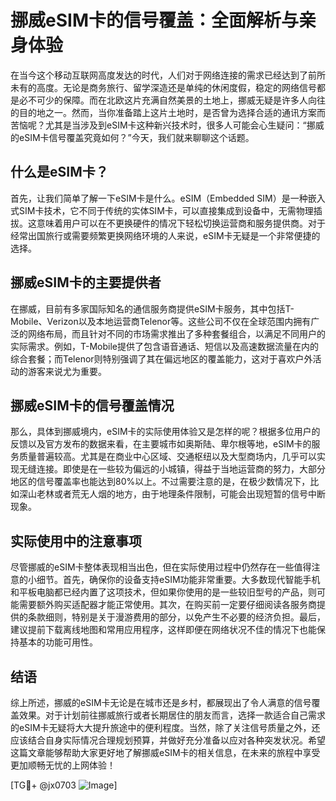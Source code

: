 # 挪威eSIM卡的信号覆盖：全面解析与亲身体验

在当今这个移动互联网高度发达的时代，人们对于网络连接的需求已经达到了前所未有的高度。无论是商务旅行、留学深造还是单纯的休闲度假，稳定的网络信号都是必不可少的保障。而在北欧这片充满自然美景的土地上，挪威无疑是许多人向往的目的地之一。然而，当你准备踏上这片土地时，是否曾为选择合适的通讯方案而苦恼呢？尤其是当涉及到eSIM卡这种新兴技术时，很多人可能会心生疑问：“挪威的eSIM卡信号覆盖究竟如何？”今天，我们就来聊聊这个话题。

## 什么是eSIM卡？

首先，让我们简单了解一下eSIM卡是什么。eSIM（Embedded SIM）是一种嵌入式SIM卡技术，它不同于传统的实体SIM卡，可以直接集成到设备中，无需物理插拔。这意味着用户可以在不更换硬件的情况下轻松切换运营商和服务提供商。对于经常出国旅行或需要频繁更换网络环境的人来说，eSIM卡无疑是一个非常便捷的选择。

## 挪威eSIM卡的主要提供者

在挪威，目前有多家国际知名的通信服务商提供eSIM卡服务，其中包括T-Mobile、Verizon以及本地运营商Telenor等。这些公司不仅在全球范围内拥有广泛的网络布局，而且针对不同的市场需求推出了多种套餐组合，以满足不同用户的实际需求。例如，T-Mobile提供了包含语音通话、短信以及高速数据流量在内的综合套餐；而Telenor则特别强调了其在偏远地区的覆盖能力，这对于喜欢户外活动的游客来说尤为重要。

## 挪威eSIM卡的信号覆盖情况

那么，具体到挪威境内，eSIM卡的实际使用体验又是怎样的呢？根据多位用户的反馈以及官方发布的数据来看，在主要城市如奥斯陆、卑尔根等地，eSIM卡的服务质量普遍较高。尤其是在商业中心区域、交通枢纽以及大型商场内，几乎可以实现无缝连接。即使是在一些较为偏远的小城镇，得益于当地运营商的努力，大部分地区的信号覆盖率也能达到80%以上。不过需要注意的是，在极少数情况下，比如深山老林或者荒无人烟的地方，由于地理条件限制，可能会出现短暂的信号中断现象。

## 实际使用中的注意事项

尽管挪威的eSIM卡整体表现相当出色，但在实际使用过程中仍然存在一些值得注意的小细节。首先，确保你的设备支持eSIM功能非常重要。大多数现代智能手机和平板电脑都已经内置了这项技术，但如果你使用的是一些较旧型号的产品，则可能需要额外购买适配器才能正常使用。其次，在购买前一定要仔细阅读各服务商提供的条款细则，特别是关于漫游费用的部分，以免产生不必要的经济负担。最后，建议提前下载离线地图和常用应用程序，这样即便在网络状况不佳的情况下也能保持基本的功能可用性。

## 结语

综上所述，挪威的eSIM卡无论是在城市还是乡村，都展现出了令人满意的信号覆盖效果。对于计划前往挪威旅行或者长期居住的朋友而言，选择一款适合自己需求的eSIM卡无疑将大大提升旅途中的便利程度。当然，除了关注信号质量之外，还应该结合自身实际情况合理规划预算，并做好充分准备以应对各种突发状况。希望这篇文章能够帮助大家更好地了解挪威eSIM卡的相关信息，在未来的旅程中享受更加顺畅无忧的上网体验！

[TG💪+ @jx0703 ![Image](https://github.com/user-attachments/assets/dbca1d08-cadb-493c-b0ec-ad6f7a83f270)]